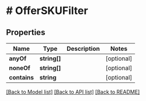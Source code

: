 # # OfferSKUFilter

## Properties

Name | Type | Description | Notes
------------ | ------------- | ------------- | -------------
**anyOf** | **string[]** |  | [optional]
**noneOf** | **string[]** |  | [optional]
**contains** | **string** |  | [optional]

[[Back to Model list]](../../README.md#models) [[Back to API list]](../../README.md#endpoints) [[Back to README]](../../README.md)
